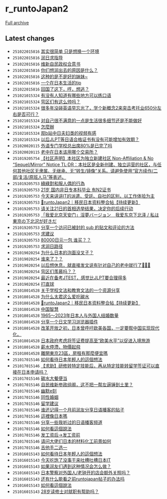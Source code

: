 # r_runtoJapan2

[Full archive](archive.md)

## Latest changes

- `251022015816` [其实很简单 只是想换一个环境](../posts/r_runtoJapan2/251021151145_1ocfl5l.md)
- `251022015816` [润日求指导](../posts/r_runtoJapan2/251021162510_1ochj0k.md)
- `251022015816` [维新自民政权合意书](../posts/r_runtoJapan2/251021090919_1oc81iz.md)
- `251022015816` [你们想润出去的原因是什么？](../posts/r_runtoJapan2/251021065157_1oc5yk8.md)
- `251022015816` [这种的是不是好的妹妹~](../posts/r_runtoJapan2/251021081112_1oc761j.md)
- `251022015816` [一个在日本生活的tip](../posts/r_runtoJapan2/251022000539_1octcq9.md)
- `251022015816` [回国了这下，哼，想逃？](../posts/r_runtoJapan2/251021150943_1ocfj79.md)
- `251021015324` [有没有人知道有哪些地方可以练口语](../posts/r_runtoJapan2/251020090303_1obf4qd.md)
- `251021015324` [穹区们有这么帅吗？](../posts/r_runtoJapan2/251020161019_1obmmnn.md)
- `251021015324` [很多年没碰英语早忘光了，学个新概念2来突击考托业650分左右是否可行？](../posts/r_runtoJapan2/251020110537_1obg3ei.md)
- `251021015324` [对自己很不满意的一点是生活很多细节还是不能做好](../posts/r_runtoJapan2/251020090855_1obf7ro.md)
- `251021015324` [怎麼辦](../posts/r_runtoJapan2/251020202236_1obsnih.md)
- `251021015324` [观b站中日夫妇类的视频有感](../posts/r_runtoJapan2/251020144416_1obkrjj.md)
- `251021015324` [以后JLPT等日语合格证书有没有可能增加有效期？](../posts/r_runtoJapan2/251021003509_1obyr9q.md)
- `251020020115` [外语专门学校总出席80%是已完了吗](../posts/r_runtoJapan2/251020011742_1ob6u0l.md)
- `251020020115` [老中在日本该用哪个交易所？](../posts/r_runtoJapan2/251019232629_1ob4fto.md)
- `251019205754` [【社区声明】本社区为独立新建社区 Non-Affiliation & No “Sequel/Mirror” Notice       TL;DR：本社区是全新创建、独立运营的社区，与任何其他社区无隶属、无继承、无“转生/镜像”关系。请避免使用“官方续作/二部/复活/原班人马”等表述。](../posts/r_runtoJapan2/250930073117_1nu6u3k.md)
- `251019205753` [綠綠對和服人偶的行為](../posts/r_runtoJapan2/251019152609_1oasfxn.md)
- `251019205753` [21岁 国内非日专本科毕业 有N2证书](../posts/r_runtoJapan2/251019040516_1oag3tf.md)
- `251019205753` [今天来讲讲IT的派遣、受託、自社的区别，以工作体验为主](../posts/r_runtoJapan2/251019081219_1oak5mt.md)
- `251019205753` [🗾runtoJapan2｜移民日本资料整合帖【持续更新】](../posts/r_runtoJapan2/251017080419_1o8vf4l.md)
- `251019205753` [请关注21日的首相选举结果，决定你的后续行动](../posts/r_runtoJapan2/251019133202_1oapqfl.md)
- `251019205753` [「我爱北京天安门」淫夢バージョン　我爱东京下北泽 / 私は東京の下北沢が好きだ](../posts/r_runtoJapan2/251019080202_1oak011.md)
- `251019205753` [分享一个访问已被封的 sub 的贴文和评论的方法](../posts/r_runtoJapan2/251019201646_1oazwgj.md)
- `251019205753` [求建议](../posts/r_runtoJapan2/251019082538_1oakcy1.md)
- `251019205753` [80000日元一包 谁买？？](../posts/r_runtoJapan2/251019065756_1oaizyb.md)
- `251019205753` [求润日路径](../posts/r_runtoJapan2/251009023232_1o1ukgj.md)
- `251019020254` [为什么日本的泡面没叉子？](../posts/r_runtoJapan2/251018080048_1o9pz7n.md)
- `251019020254` [谁来了？？](../posts/r_runtoJapan2/251018152310_1o9ynic.md)
- `251019020254` [以后想休息，就直接发文说有针对自己的老中就行了🏃🏻‍♂️](../posts/r_runtoJapan2/251018064933_1o9ou63.md)
- `251019020254` [穹区们羡慕吗？？](../posts/r_runtoJapan2/251018061658_1o9ob3h.md)
- `251019020254` [最近在备考JTEST，感觉比JLPT要合理得多](../posts/r_runtoJapan2/251018111723_1o9t40m.md)
- `251019020254` [打直球](../posts/r_runtoJapan2/251018051050_1o9n75r.md)
- `251018014528` [关于学校文法和教育文法的一个资源分享](../posts/r_runtoJapan2/251017083507_1o8vw02.md)
- `251018014528` [为什么太君这么爱吃碳水](../posts/r_runtoJapan2/251017151855_1o946c5.md)
- `251018014528` [🗾runtoJapan2｜移民日本资料整合帖【持续更新】](../posts/r_runtoJapan2/251017080419_1o8vf4l.md)
- `251018014528` [中国智慧](../posts/r_runtoJapan2/251017085114_1o8w4q5.md)
- `251018014528` [1965～2023年日本人与外国人结婚数量](../posts/r_runtoJapan2/251017091455_1o8wi3y.md)
- `251018014528` [分享一个日文学习浏览器插件](../posts/r_runtoJapan2/251017082052_1o8vo4h.md)
- `251018014528` [改革开放之初，日本曾呼吁欧美各国，一定要帮中国实现现代化。](../posts/r_runtoJapan2/251017132150_1o916jo.md)
- `251018014528` [日本政府考虑将签证费提高至“欧美水平”以促进入境旅游](../posts/r_runtoJapan2/251017152653_1o94dsh.md)
- `251018014528` [薪水停滯，物價起飛](../posts/r_runtoJapan2/251017183428_1o99c29.md)
- `251018014528` [離開東京23區，房租有那麼便宜嗎](../posts/r_runtoJapan2/251017165327_1o96nzq.md)
- `251017015146` [如何看待日本年輕人的這個想法](../posts/r_runtoJapan2/251015132811_1o7b04v.md)
- `251017015146` [【求助】研修转特定技能后，再从特定技能转留学签证可以直接在日本申请吗？](../posts/r_runtoJapan2/251016110407_1o83652.md)
- `251017015146` [碳水大餐便当](../posts/r_runtoJapan2/251016152506_1o894tw.md)
- `251017015146` [自民维新参政组阁，这不把一帮左逼锤到土里？](../posts/r_runtoJapan2/251016061012_1o7yl0v.md)
- `251017015146` [幽默e刻](../posts/r_runtoJapan2/251016033127_1o7vtkk.md)
- `251017015146` [同性婚姻](../posts/r_runtoJapan2/251016231756_1o8lg7k.md)
- `251017015146` [留学建议](../posts/r_runtoJapan2/251016104021_1o82quo.md)
- `251017015146` [谁还记得一个月前润友分享日语播客的贴子](../posts/r_runtoJapan2/251016024837_1o7uzgp.md)
- `251017015146` [這裡像日本嗎](../posts/r_runtoJapan2/251015112845_1o78es4.md)
- `251017015146` [分享一些我听过的日语播客频道](../posts/r_runtoJapan2/251016055459_1o7yc8h.md)
- `251017015146` [如何看這個說法](../posts/r_runtoJapan2/251015080314_1o751v8.md)
- `251017015146` [发工资后→发工资前](../posts/r_runtoJapan2/251016060759_1o7yjra.md)
- `251017015146` [请问大佬们日本的材料化工前景如何](../posts/r_runtoJapan2/251016044102_1o7x3d8.md)
- `251017015146` [吉他手二选一](../posts/r_runtoJapan2/251016103142_1o82lmp.md)
- `251016015143` [如何看待日本年輕人的這個想法](../posts/r_runtoJapan2/251015132811_1o7b04v.md)
- `251016015143` [今天吃饱了没事干来吐槽吐槽日本IT](../posts/r_runtoJapan2/251015112308_1o78b0i.md)
- `251016015143` [如果润友们遇到这种情况会怎么做？](../posts/r_runtoJapan2/251015075634_1o74y8g.md)
- `251016015143` [日本警察对外国人/老钟开的店会额外关照吗？](../posts/r_runtoJapan2/251015233850_1o7qxfv.md)
- `251016015143` [还有什么能看之前runtojapan帖子的办法吗](../posts/r_runtoJapan2/251015200356_1o7lktq.md)
- `251016015143` [如何看這個說法](../posts/r_runtoJapan2/251015080314_1o751v8.md)
- `251016015143` [28岁读修士对就职有帮助吗？](../posts/r_runtoJapan2/251015020016_1o6ylae.md)
